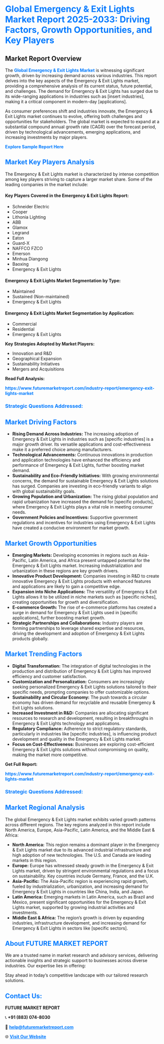 <h1 style="color: #007BFF;">Global Emergency & Exit Lights Market Report 2025-2033: Driving Factors, Growth Opportunities, and Key Players</h1>

<section id="overview">
<h2>Market Report Overview</h2>
<p>The <a href="https://www.futuremarketreport.com/industry-report/emergency-exit-lights-market" style="color: #007BFF; text-decoration: none;"><strong>Global Emergency & Exit Lights Market</strong></a> is witnessing significant growth, driven by increasing demand across various industries. This report delves into the key aspects of the Emergency & Exit Lights market, providing a comprehensive analysis of its current status, future potential, and challenges. The demand for Emergency & Exit Lights has surged due to its wide-ranging applications in industries such as [insert industries], making it a critical component in modern-day [applications].</p>
<p>As consumer preferences shift and industries innovate, the Emergency & Exit Lights market continues to evolve, offering both challenges and opportunities for stakeholders. The global market is expected to expand at a substantial compound annual growth rate (CAGR) over the forecast period, driven by technological advancements, emerging applications, and increasing investments by major players.</p>
</section>

<section id="overview">
<p><a href="https://www.futuremarketreport.com/request-sample/reportId=110126" style="color: #007BFF; text-decoration: none;"><strong>Explore Sample Report Here</strong></a></p>
</section>

<section id="key-players">
<h2 style="color: #007BFF;">Market Key Players Analysis</h2>
<p>The Emergency & Exit Lights market is characterized by intense competition among key players striving to capture a larger market share. Some of the leading companies in the market include:</p>
<h4>Key Players Covered in the Emergency & Exit Lights Report:</h4>
<ul><li>Schneider Electric</li><li>Cooper</li><li>Lithonia Lighting</li><li>ABB</li><li>Glamox</li><li>Legrand</li><li>Eaton</li><li>Guard-X</li><li>NAFFCO FZCO</li><li>Emerson</li><li>Minhua Diangong</li><li>Baoxing</li><li>Emergency &amp; Exit Lights</li></ul>
<h4>Emergency & Exit Lights Market Segmentation by Type:</h4>
<ul><li>Maintained</li><li>Sustained (Non-maintained)</li><li>Emergency &amp; Exit Lights</li></ul>

<h4>Emergency & Exit Lights Market Segmentation by Application:</h4>
<ul><li>Commercial</li><li>Residential</li><li>Emergency &amp; Exit Lights</li></ul>
<p><strong>Key Strategies Adopted by Market Players:</strong></p>
<ul>
<li>Innovation and R&D</li>
<li>Geographical Expansion</li>
<li>Sustainability Initiatives</li>
<li>Mergers and Acquisitions</li>
</ul>
</section>

<section>
<p><strong>Read Full Analysis: </strong></p><a href="https://www.futuremarketreport.com/industry-report/emergency-exit-lights-market" style="color: #007BFF; text-decoration: none;"><strong>https://www.futuremarketreport.com/industry-report/emergency-exit-lights-market</strong></a>
<h3 style="color: #007BFF;">Strategic Questions Addressed:</h3>
</section>

<section id="driving-factors">
<h2 style="color: #007BFF;">Market Driving Factors</h2>
<ul>
<li><strong>Rising Demand Across Industries:</strong> The increasing adoption of Emergency & Exit Lights in industries such as [specific industries] is a major growth driver. Its versatile applications and cost-effectiveness make it a preferred choice among manufacturers.</li>
<li><strong>Technological Advancements:</strong> Continuous innovations in production and application technologies have enhanced the efficiency and performance of Emergency & Exit Lights, further boosting market demand.</li>
<li><strong>Sustainability and Eco-Friendly Initiatives:</strong> With growing environmental concerns, the demand for sustainable Emergency & Exit Lights solutions has surged. Companies are investing in eco-friendly variants to align with global sustainability goals.</li>
<li><strong>Growing Population and Urbanization:</strong> The rising global population and rapid urbanization have increased the demand for [specific products], where Emergency & Exit Lights plays a vital role in meeting consumer needs.</li>
<li><strong>Government Policies and Incentives:</strong> Supportive government regulations and incentives for industries using Emergency & Exit Lights have created a conducive environment for market growth.</li>
</ul>
</section>

<section id="growth-opportunities">
<h2 style="color: #007BFF;">Market Growth Opportunities</h2>
<ul>
<li><strong>Emerging Markets:</strong> Developing economies in regions such as Asia-Pacific, Latin America, and Africa present untapped potential for the Emergency & Exit Lights market. Increasing industrialization and urbanization in these regions are key growth drivers.</li>
<li><strong>Innovative Product Development:</strong> Companies investing in R&D to create innovative Emergency & Exit Lights products with enhanced features and applications are likely to gain a competitive edge.</li>
<li><strong>Expansion into Niche Applications:</strong> The versatility of Emergency & Exit Lights allows it to be utilized in niche markets such as [specific niches], creating opportunities for growth and diversification.</li>
<li><strong>E-commerce Growth:</strong> The rise of e-commerce platforms has created a surge in demand for Emergency & Exit Lights used in [specific applications], further boosting market growth.</li>
<li><strong>Strategic Partnerships and Collaborations:</strong> Industry players are forming partnerships to leverage shared expertise and resources, driving the development and adoption of Emergency & Exit Lights products globally.</li>
</ul>
</section>

<section id="trending-factors">
<h2 style="color: #007BFF;">Market Trending Factors</h2>
<ul>
<li><strong>Digital Transformation:</strong> The integration of digital technologies in the production and distribution of Emergency & Exit Lights has improved efficiency and customer satisfaction.</li>
<li><strong>Customization and Personalization:</strong> Consumers are increasingly seeking personalized Emergency & Exit Lights solutions tailored to their specific needs, prompting companies to offer customizable options.</li>
<li><strong>Sustainability and Circular Economy:</strong> The push towards a circular economy has driven demand for recyclable and reusable Emergency & Exit Lights solutions.</li>
<li><strong>Increased Investment in R&D:</strong> Companies are allocating significant resources to research and development, resulting in breakthroughs in Emergency & Exit Lights technology and applications.</li>
<li><strong>Regulatory Compliance:</strong> Adherence to strict regulatory standards, particularly in industries like [specific industries], is influencing product development and quality in the Emergency & Exit Lights market.</li>
<li><strong>Focus on Cost-Effectiveness:</strong> Businesses are exploring cost-efficient Emergency & Exit Lights solutions without compromising on quality, making the market more competitive.</li>
</ul>
</section>

<section>
<p><strong>Get Full Report: </strong></p><a href="https://www.futuremarketreport.com/industry-report/emergency-exit-lights-market" style="color: #007BFF; text-decoration: none;"><strong>https://www.futuremarketreport.com/industry-report/emergency-exit-lights-market</strong></a>
<h3 style="color: #007BFF;">Strategic Questions Addressed:</h3>
</section>


<section id="regional-analysis">
<h2 style="color: #007BFF;">Market Regional Analysis</h2>
<p>The global Emergency & Exit Lights market exhibits varied growth patterns across different regions. The key regions analyzed in this report include North America, Europe, Asia-Pacific, Latin America, and the Middle East & Africa:</p>
<ul>
<li><strong>North America:</strong> This region remains a dominant player in the Emergency & Exit Lights market due to its advanced industrial infrastructure and high adoption of new technologies. The U.S. and Canada are leading markets in this region.</li>
<li><strong>Europe:</strong> Europe has witnessed steady growth in the Emergency & Exit Lights market, driven by stringent environmental regulations and a focus on sustainability. Key countries include Germany, France, and the U.K.</li>
<li><strong>Asia-Pacific:</strong> The Asia-Pacific region is experiencing rapid growth, fueled by industrialization, urbanization, and increasing demand for Emergency & Exit Lights in countries like China, India, and Japan.</li>
<li><strong>Latin America:</strong> Emerging markets in Latin America, such as Brazil and Mexico, present significant opportunities for the Emergency & Exit Lights market, supported by growing industrial activities and investments.</li>
<li><strong>Middle East & Africa:</strong> The region’s growth is driven by expanding industries, infrastructure development, and increasing demand for Emergency & Exit Lights in sectors like [specific sectors].</li>
</ul>
</section>

<footer>
<h2 style="color: #007BFF;">About FUTURE MARKET REPORT</h2>
<p>We are a trusted name in market research and advisory services, delivering actionable insights and strategic support to businesses across diverse industries. Our expertise lies in offering:</p>

<p>Stay ahead in today’s competitive landscape with our tailored research solutions.</p>

<h2 style="color: #007BFF;">Contact Us:</h2>
<p><strong>FUTURE MARKET REPORT</strong></p>
<p>📞 <strong>+91 (883) 074-8030</strong></p>
<p>📧 <strong><a href="mailto:help@futuremarketreport.com" style="color: #007BFF;">help@futuremarketreport.com</a></strong></p>
<p>🌐 <strong><a href="https://www.futuremarketreport.com/" style="color: #007BFF;">Visit Our Website</a></strong></p>
</footer>